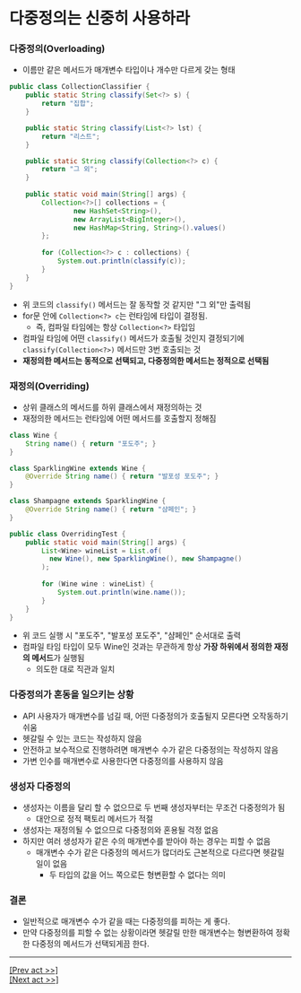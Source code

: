 # 다중정의는 신중히 사용하라
### 다중정의(Overloading)
* 이름만 같은 메서드가 매개변수 타입이나 개수만 다르게 갖는 형태
```java
public class CollectionClassifier {
    public static String classify(Set<?> s) {
        return "집합";
    }

    public static String classify(List<?> lst) {
        return "리스트";
    }

    public static String classify(Collection<?> c) {
        return "그 외";
    }
    
    public static void main(String[] args) {
        Collection<?>[] collections = {
                new HashSet<String>(),
                new ArrayList<BigInteger>(),
                new HashMap<String, String>().values()
        };
        
        for (Collection<?> c : collections) {
            System.out.println(classify(c));
        }
    }
}
```
* 위 코드의 `classify()` 메서드는 잘 동작할 것 같지만 "그 외"만 출력됨
* for문 안에 `Collection<?> c`는 런타임에 타입이 결정됨. 
    * 즉, 컴파일 타임에는 항상 `Collection<?>` 타입임
* 컴파일 타임에 어떤 `classify()` 메서드가 호출될 것인지 결정되기에 `classify(Collection<?>)` 메서드만 3번 호출되는 것
* **재정의한 메서드는 동적으로 선택되고, 다중정의한 메서드는 정적으로 선택됨**
### 재정의(Overriding)
* 상위 클래스의 메서드를 하위 클래스에서 재정의하는 것
* 재정의한 메서드는 런타임에 어떤 메서드를 호출할지 정해짐
```java
class Wine {
    String name() { return "포도주"; }
}

class SparklingWine extends Wine {
    @Override String name() { return "발포성 포도주"; }
}

class Shampagne extends SparklingWine {
    @Override String name() { return "샴페인"; }
}

public class OverridingTest {
    public static void main(String[] args) {
        List<Wine> wineList = List.of(
          new Wine(), new SparklingWine(), new Shampagne()      
        );
        
        for (Wine wine : wineList) {
            System.out.println(wine.name());
        }
    }
}
```
* 위 코드 실행 시 "포도주", "발포성 포도주", "샴페인" 순서대로 출력
* 컴파일 타임 타입이 모두 Wine인 것과는 무관하게 항상 **가장 하위에서 정의한 재정의 메서드**가 실행됨
    * 의도한 대로 직관과 일치
### 다중정의가 혼동을 일으키는 상황
* API 사용자가 매개변수를 넘길 때, 어떤 다중정의가 호출될지 모른다면 오작동하기 쉬움
* 헷갈릴 수 있는 코드는 작성하지 않음
* 안전하고 보수적으로 진행하려면 매개변수 수가 같은 다중정의는 작성하지 않음
* 가변 인수를 매개변수로 사용한다면 다중정의를 사용하지 않음
### 생성자 다중정의
* 생성자는 이름을 달리 할 수 없으므로 두 번째 생성자부터는 무조건 다중정의가 됨
    * 대안으로 정적 팩토리 메서드가 적절
* 생성자는 재정의될 수 없으므로 다중정의와 혼용될 걱정 없음
* 하지만 여러 생성자가 같은 수의 매개변수를 받아야 하는 경우는 피할 수 없음
    * 매개변수 수가 같은 다중정의 메서드가 많더라도 근본적으로 다르다면 헷갈릴 일이 없음
        * 두 타입의 값을 어느 쪽으로든 형변환할 수 없다는 의미
### 결론
* 일반적으로 매개변수 수가 같을 때는 다중정의를 피하는 게 좋다.
* 만약 다중정의를 피할 수 없는 상황이라면 헷갈릴 만한 매개변수는 형변환하여 정확한 다중정의 메서드가 선택되게끔 한다.
---
[[Prev act >>]](../act3/README.md)  
[[Next act >>]](../act5/README.md)